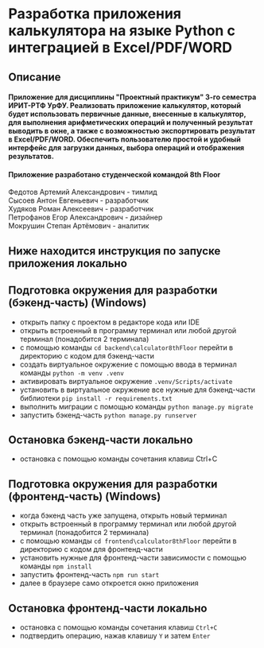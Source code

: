 # Разработка приложения калькулятора на языке Python с интеграцией в Excel/PDF/WORD

## Описание
#### Приложение для дисциплины "Проектный практикум" 3-го семестра ИРИТ-РТФ УрФУ. Реализовать приложение калькулятор, который будет использовать первичные данные, внесенные в калькулятор, для выполнения арифметических операций и полученный результат выводить в окне, а также с возможностью экспортировать результат в Excel/PDF/WORD. Обеспечить пользователю простой и удобный интерфейс для загрузки данных, выбора операций и отображения результатов.

#### Приложение разработано студенческой командой 8th Floor  
Федотов Артемий Александрович - тимлид  
Сысоев Антон Евгеньевич - разработчик  
Худяков Роман Алексеевич - разработчик  
Петрофанов Егор Александрович - дизайнер  
Мокрушин Степан Артёмович - аналитик  

## Ниже находится инструкция по запуске приложения локально
## Подготовка окружения для разработки (бэкенд-часть) (Windows)
- открыть папку с проектом в редакторе кода или IDE
- открыть встроенный в программу терминал или любой другой терминал (понадобится 2 терминала)
- с помощью команды `cd backend\calculator8thFloor` перейти в директорию с кодом для бэкенд-части
- создать виртуальное окружение с помощью ввода в терминал команды `python -m venv .venv`
- активировать виртуальное окружение `.venv/Scripts/activate`
- установить в виртуальное окружение все нужные для бэкенд-части библиотеки `pip install -r requirements.txt`
- выполнить миграции с помощью команды `python manage.py migrate`
- запустить бэкенд-часть `python manage.py runserver`

## Остановка бэкенд-части локально 
- остановка с помощью команды сочетания клавиш Ctrl+C

## Подготовка окружения для разработки (фронтенд-часть) (Windows)
- когда бэкенд часть уже запущена, открыть новый терминал
- открыть встроенный в программу терминал или любой другой терминал (понадобится 2 терминала)
- с помощью команды `cd frontend\calculator8thFloor` перейти в директорию с кодом для фронтенд-части
- установить нужные для фронтенд-части зависимости с помощью команды `npm install`
- запустить фронтенд-часть `npm run start`
- далее в браузере само откроется окно приложения

## Остановка фронтенд-части локально 
- остановка с помощью команды сочетания клавиш `Ctrl+C`
- подтвердить операцию, нажав клавишу `Y` и затем `Enter`